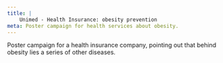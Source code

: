 ```yaml
---
title: |
    Unimed - Health Insurance: obesity prevention
meta: Poster campaign for health services about obesity.
---
```

Poster campaign for a health insurance company, pointing out that behind obesity lies a series of other diseases.